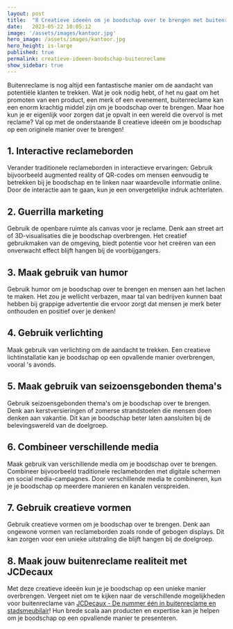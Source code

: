 ```yaml
---
layout: post
title:  "8 Creatieve ideeën om je boodschap over te brengen met buitenreclame"
date:   2023-05-22 10:05:12
image: '/assets/images/kantoor.jpg'
hero_image: /assets/images/kantoor.jpg
hero_height: is-large
published: true
permalink: creatieve-ideeen-boodschap-buitenreclame
show_sidebar: true
---
```


Buitenreclame is nog altijd een fantastische manier om de aandacht van potentiële klanten te trekken. Wat je ook nodig hebt, of het nu gaat om het promoten van een product, een merk of een evenement, buitenreclame kan een enorm krachtig middel zijn om je boodschap over te brengen. Maar hoe kun je er eigenlijk voor zorgen dat je opvalt in een wereld die overvol is met reclame? Val op met de onderstaande 8 creatieve ideeën om je boodschap op een originele manier over te brengen!

## 1. Interactive reclameborden

Verander traditionele reclameborden in interactieve ervaringen: Gebruik bijvoorbeeld augmented reality of QR-codes om mensen eenvoudig te betrekken bij je boodschap en te linken naar waardevolle informatie online. Door de interactie aan te gaan, kun je een onvergetelijke indruk achterlaten.

## 2. Guerrilla marketing

Gebruik de openbare ruimte als canvas voor je reclame. Denk aan street art of 3D-visualisaties die je boodschap overbrengen. Het creatief gebruikmaken van de omgeving, biedt potentie voor het creëren van een onverwacht effect blijft hangen bij de voorbijgangers.

## 3. Maak gebruik van humor

Gebruik humor om je boodschap over te brengen en mensen aan het lachen te maken. Het zou je wellicht verbazen, maar tal van bedrijven kunnen baat hebben bij grappige advertentie die ervoor zorgt dat mensen je merk beter onthouden en positief over je denken!

## 4. Gebruik verlichting

Maak gebruik van verlichting om de aandacht te trekken. Een creatieve lichtinstallatie kan je boodschap op een opvallende manier overbrengen, vooral 's avonds.

## 5. Maak gebruik van seizoensgebonden thema's

Gebruik seizoensgebonden thema's om je boodschap over te brengen. Denk aan kerstversieringen of zomerse strandstoelen die mensen doen denken aan vakantie. Dit kan je boodschap beter laten aansluiten bij de belevingswereld van de doelgroep.

## 6. Combineer verschillende media

Maak gebruik van verschillende media om je boodschap over te brengen. Combineer bijvoorbeeld traditionele reclameborden met digitale schermen en social media-campagnes. Door verschillende media te combineren, kun je je boodschap op meerdere manieren en kanalen verspreiden.

## 7. Gebruik creatieve vormen

Gebruik creatieve vormen om je boodschap over te brengen. Denk aan ongewone vormen van reclameborden zoals ronde of gebogen displays. Dit kan zorgen voor een unieke uitstraling die blijft hangen bij de doelgroep.

## 8. Maak jouw buitenreclame realiteit met JCDecaux

Met deze creatieve ideeën kun je je boodschap op een unieke manier overbrengen. Vergeet niet om te kijken naar de verschillende mogelijkheden voor buitenreclame van [JCDecaux - De nummer één in buitenreclame en stadsmeubilair](https://www.jcdecaux.nl/)! Hun brede scala aan producten en expertise kan je helpen om je boodschap op een opvallende manier te presenteren.